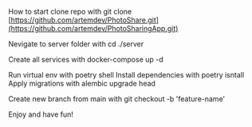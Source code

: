 How to start clone repo with git clone [https://github.com/artemdev/PhotoShare.git](https://github.com/artemdev/PhotoSharingApp.git)

Nevigate to server folder with cd ./server

Create all services with docker-compose up -d

Run virtual env with poetry shell Install dependencies with poetry isntall Apply migrations with alembic upgrade head

Create new branch from main with git checkout -b 'feature-name'

Enjoy and have fun!
